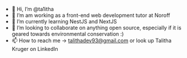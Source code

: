 - 👋 Hi, I’m @ta1itha
- 👀 I’m am working as a front-end web development tutor at Noroff
- 🌱 I’m currently learning NestJS and NextJS
- 💞️ I’m looking to collaborate on anything open source, especially if it is geared towards environmental conservation :)
- 📫 How to reach me -> talithadev93@gmail.com or look up Talitha Kruger on LinkedIn

<!---
ta1itha/ta1itha is a ✨ special ✨ repository because its `README.md` (this file) appears on your GitHub profile.
You can click the Preview link to take a look at your changes.
--->

